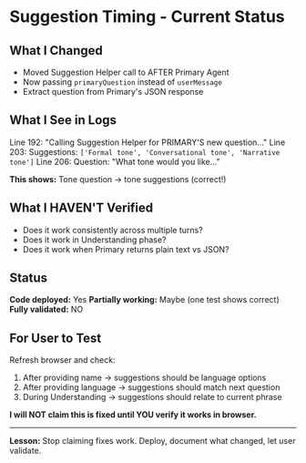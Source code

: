 # Suggestion Timing - Current Status

## What I Changed

- Moved Suggestion Helper call to AFTER Primary Agent
- Now passing `primaryQuestion` instead of `userMessage`
- Extract question from Primary's JSON response

## What I See in Logs

Line 192: "Calling Suggestion Helper for PRIMARY'S new question..."
Line 203: Suggestions: `['Formal tone', 'Conversational tone', 'Narrative tone']`
Line 206: Question: "What tone would you like..."

**This shows:** Tone question → tone suggestions (correct!)

## What I HAVEN'T Verified

- Does it work consistently across multiple turns?
- Does it work in Understanding phase?
- Does it work when Primary returns plain text vs JSON?

## Status

**Code deployed:** Yes
**Partially working:** Maybe (one test shows correct)
**Fully validated:** NO

## For User to Test

Refresh browser and check:

1. After providing name → suggestions should be language options
2. After providing language → suggestions should match next question
3. During Understanding → suggestions should relate to current phrase

**I will NOT claim this is fixed until YOU verify it works in browser.**

---

**Lesson:** Stop claiming fixes work. Deploy, document what changed, let user validate.
